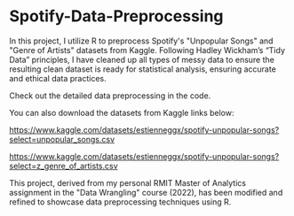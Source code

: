 # Spotify-Data-Preprocessing
In this project, I utilize R to preprocess Spotify's "Unpopular Songs" and "Genre of Artists" datasets from Kaggle. Following Hadley Wickham’s “Tidy Data” principles, I have cleaned up all types of messy data to ensure the resulting clean dataset is ready for statistical analysis, ensuring accurate and ethical data practices.

Check out the detailed data preprocessing in the code.

You can also download the datasets from Kaggle links below:

https://www.kaggle.com/datasets/estienneggx/spotify-unpopular-songs?select=unpopular_songs.csv

https://www.kaggle.com/datasets/estienneggx/spotify-unpopular-songs?select=z_genre_of_artists.csv

This project, derived from my personal RMIT Master of Analytics assignment in the "Data Wrangling" course (2022), has been modified and refined to showcase data preprocessing techniques using R.
